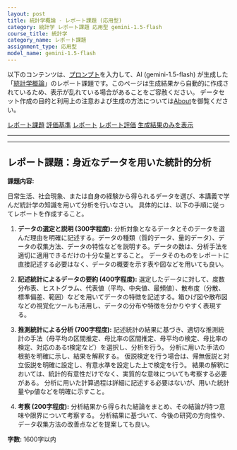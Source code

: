 ```yaml
---
layout: post
title: 統計学概論 - レポート課題 (応用型)
category: 統計学 レポート課題 応用型 gemini-1.5-flash
course_title: 統計学
category_name: レポート課題
assignment_type: 応用型
model_name: gemini-1.5-flash
---
```


以下のコンテンツは、[プロンプト](https://github.com/takedatoshiyuki/synthetic_assignments/tree/main/generated/統計学/gemini-1.5-flash/prompt_レポート課題-応用型.md)を入力して、AI (gemini-1.5-flash) が生成した「[統計学概論](/contents/統計学/)」のレポート課題です。このページは生成結果から自動的に作成されているため、表示が乱れている場合があることをご容赦ください。
データセット作成の目的と利用上の注意および生成の方法については[About](/About)を御覧ください。

[レポート課題](../レポート課題-応用型)
[評価基準](../評価基準-応用型)
[レポート](../レポート-応用型)
[レポート評価](../レポート評価-応用型)
[生成結果のみを表示](https://github.com/takedatoshiyuki/synthetic_assignments/tree/main/generated/統計学/gemini-1.5-flash/レポート課題-応用型.md)
  

***
***
  
## レポート課題：身近なデータを用いた統計的分析

**課題内容:**

日常生活、社会現象、または自身の経験から得られるデータを選び、本講義で学んだ統計学の知識を用いて分析を行いなさい。  具体的には、以下の手順に従ってレポートを作成すること。

1. **データの選定と説明 (300字程度):**  分析対象となるデータとそのデータを選んだ理由を明確に記述する。データの種類（質的データ、量的データ）、データの収集方法、データの特性などを説明する。データの数は、分析手法を適切に適用できるだけの十分な量とすること。  データそのものをレポートに直接記述する必要はなく、データの概要を示す表や図などを用いても良い。

2. **記述統計によるデータの要約 (400字程度):**  選定したデータに対して、度数分布表、ヒストグラム、代表値（平均、中央値、最頻値）、散布度（分散、標準偏差、範囲）などを用いてデータの特徴を記述する。箱ひげ図や散布図などの視覚化ツールも活用し、データの分布や特徴を分かりやすく表現する。

3. **推測統計による分析 (700字程度):**  記述統計の結果に基づき、適切な推測統計の手法（母平均の区間推定、母比率の区間推定、母平均の検定、母比率の検定、対応のあるt検定など）を選択し、分析を行う。  分析に用いた手法の根拠を明確に示し、結果を解釈する。  仮説検定を行う場合は、帰無仮説と対立仮説を明確に設定し、有意水準を設定した上で検定を行う。  結果の解釈においては、統計的有意性だけでなく、実質的な意味についても考察する必要がある。  分析に用いた計算過程は詳細に記述する必要はないが、用いた統計量やp値などを明確に示すこと。

4. **考察 (200字程度):**  分析結果から得られた結論をまとめ、その結論が持つ意味や限界について考察する。  分析結果に基づいて、今後の研究の方向性や、データ収集方法の改善点などを提案しても良い。


**字数:** 1600字以内
